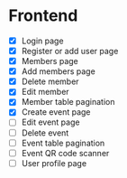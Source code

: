 # Frontend

- [x] Login page
- [x] Register or add user page
- [x] Members page
- [x] Add members page
- [x] Delete member
- [x] Edit member
- [x] Member table pagination
- [x] Create event page
- [ ] Edit event page
- [ ] Delete event
- [ ] Event table pagination
- [ ] Event QR code scanner
- [ ] User profile page

